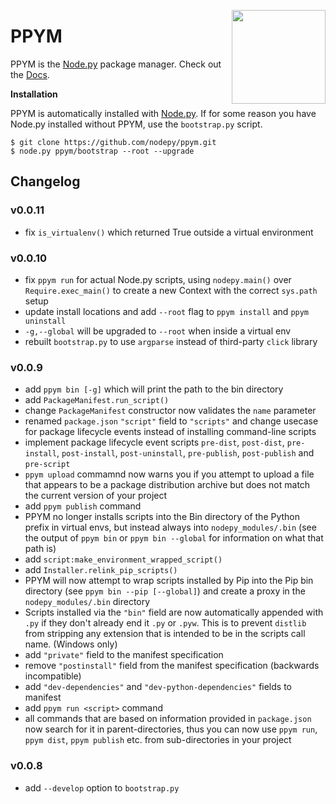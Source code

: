 <img src="https://i.imgur.com/IfmOKFI.png" align="right" width="150px"></img>

# PPYM

PPYM is the [Node.py] package manager. Check out the [Docs].

  [Node.py]: https://github.com/nodepy/nodepy
  [Docs]: https://nodepy.github.io/nodepy/ppym/

__Installation__

PPYM is automatically installed with [Node.py]. If for some reason you have
Node.py installed without PPYM, use the `bootstrap.py` script.

    $ git clone https://github.com/nodepy/ppym.git
    $ node.py ppym/bootstrap --root --upgrade

## Changelog

### v0.0.11

- fix `is_virtualenv()` which returned True outside a virtual environment

### v0.0.10

- fix `ppym run` for actual Node.py scripts, using `nodepy.main()` over
  `Require.exec_main()` to create a new Context with the correct `sys.path`
  setup
- update install locations and add `--root` flag to `ppym install` and
  `ppym uninstall`
- `-g,--global` will be upgraded to `--root` when inside a virtual env
- rebuilt `bootstrap.py` to use `argparse` instead of third-party `click` library

### v0.0.9

- add `ppym bin [-g]` which will print the path to the bin directory
- add `PackageManifest.run_script()`
- change `PackageManifest` constructor now validates the `name` parameter
- renamed `package.json` `"script"` field to `"scripts"` and change
  usecase for package lifecycle events instead of installing command-line
  scripts
- implement package lifecycle event scripts `pre-dist`, `post-dist`,
  `pre-install`, `post-install`, `post-uninstall`, `pre-publish`,
  `post-publish` and `pre-script`
- `ppym upload` commamnd now warns you if you attempt to upload a file that
  appears to be a package distribution archive but does not match the
  current version of your project
- add `ppym publish` command
- PPYM no longer installs scripts into the Bin directory of the Python prefix
  in virtual envs, but instead always into `nodepy_modules/.bin` (see the
  output of `ppym bin` or `ppym bin --global` for information on what that
  path is)
- add `script:make_environment_wrapped_script()`
- add `Installer.relink_pip_scripts()`
- PPYM will now attempt to wrap scripts installed by Pip into the Pip bin
  directory (see `ppym bin --pip [--global]`) and create a proxy in the
  `nodepy_modules/.bin` directory
- Scripts installed via the `"bin"` field are now automatically appended with
  `.py` if they don't already end it `.py` or `.pyw`. This is to prevent
  `distlib` from stripping any extension that is intended to be in the scripts
  call name. (Windows only)
- add `"private"` field to the manifest specification
- remove `"postinstall"` field from the manifest specification (backwards
  incompatible)
- add `"dev-dependencies"` and `"dev-python-dependencies"` fields to manifest
- add `ppym run <script>` command
- all commands that are based on information provided in `package.json` now
  search for it in parent-directories, thus you can now use `ppym run`,
  `ppym dist`, `ppym publish` etc. from sub-directories in your project

### v0.0.8

- add `--develop` option to `bootstrap.py`
